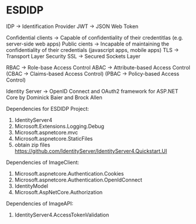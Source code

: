 # ESDIDP
IDP -> Identification Provider
JWT -> JSON Web Token

Confidential clients -> Capable of confidentiality of their credentitlas (e.g. server-side web apps)
Public cients -> Incapable of maintaining the confidentiality of their credentials (javascript apps, mobile apps)
TLS -> Transport Layer Security 
SSL -> Secured Sockets Layer

RBAC -> Role-base Access Control
ABAC -> Attribute-based Access Control (CBAC -> Claims-based Access Control) (PBAC -> Policy-based Access Control)



Identity Server -> OpenID Connect and OAuth2 framework for ASP.NET Core by Dominick Baier and Brock Allen


Dependencies for ESDIDP Project:
1) IdentityServer4
2) Microsoft.Extensions.Logging.Debug
3) Microsoft.aspnetcore.mvc
3) Microsoft.aspnetcore.StaticFiles
4) obtain zip files https://github.com/IdentityServer/IdentityServer4.Quickstart.UI

Dependencies of ImageClient:
1) Microsoft.aspnetcore.Authentication.Cookies
2) Microsoft.aspnetcore.Authentication.OpenIdConnect
3) IdentityModel
4) Microsoft.AspNetCore.Authorization

Dependencies of ImageAPI:
1) IdentityServer4.AccessTokenValidation